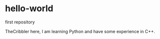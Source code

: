 # hello-world
first repository

TheCribbler here, I am learning Python and have some experience in C++. 
